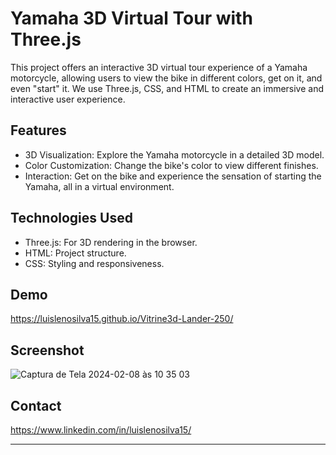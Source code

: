 # Yamaha 3D Virtual Tour with Three.js

This project offers an interactive 3D virtual tour experience of a Yamaha motorcycle, allowing users to view the bike in different colors, get on it, and even "start" it. We use Three.js, CSS, and HTML to create an immersive and interactive user experience.

## Features

- 3D Visualization: Explore the Yamaha motorcycle in a detailed 3D model.
- Color Customization: Change the bike's color to view different finishes.
- Interaction: Get on the bike and experience the sensation of starting the Yamaha, all in a virtual environment.

## Technologies Used

- Three.js: For 3D rendering in the browser.
- HTML: Project structure.
- CSS: Styling and responsiveness.

## Demo

https://luislenosilva15.github.io/Vitrine3d-Lander-250/

## Screenshot

![Captura de Tela 2024-02-08 às 10 35 03](https://github.com/luislenosilva15/Vitrine3d-Lander-250/assets/45435291/1877a730-4ce8-49a3-9506-8bd2d816e2a7)

## Contact

https://www.linkedin.com/in/luislenosilva15/

---
